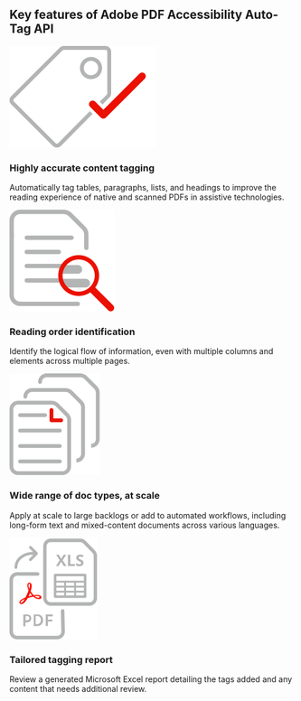 
<TitleBlock slots="heading" theme="light" className="titleBlock-align-left accessibility-key-feature-title"/>

## Key features of Adobe PDF Accessibility Auto-Tag API

<TextBlock slots="image, heading, text" width="25%" theme="light" className="align-left iocn-size  horizontal-align-heading Benefits-one"/>

![EMPTY_ALT](../../images/autoTagKeyFOne.svg)

### Highly accurate content tagging

Automatically tag tables, paragraphs, lists, and headings to improve the reading experience of native and scanned PDFs in assistive technologies.

<TextBlock slots="image, heading, text" width="25%" theme="light" className="align-left iocn-size  horizontal-align-heading Benefits-two"/>

![EMPTY_ALT](../../images/readingOrder.svg)

### Reading order identification

Identify the logical flow of information, even with multiple columns and elements across multiple pages.


<TextBlock slots="image, heading, text" width="25%" theme="light" className="align-left iocn-size  link horizontal-align-heading linking Benefits-three"/>

![EMPTY_ALT](../../images/wideRange.svg)

### Wide range of doc types, at scale

Apply at scale to large backlogs or add to automated workflows, including long-form text and mixed-content documents across various languages.

<TextBlock slots="image, heading, text" width="25%" theme="light" className="align-left iocn-size  link horizontal-align-heading linking Benefits-four"/>

![EMPTY_ALT](../../images/tailoredTagging.svg)

### Tailored tagging report

Review a generated Microsoft Excel report detailing the tags added and any content that needs additional review.